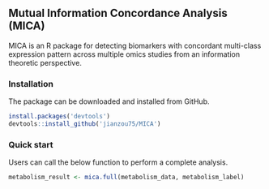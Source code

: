 ## Mutual Information Concordance Analysis (MICA)

MICA is an R package for detecting biomarkers with concordant multi-class expression pattern across multiple omics studies from an information theoretic perspective.

### Installation

The package can be downloaded and installed from GitHub.

```r
install.packages('devtools')
devtools::install_github('jianzou75/MICA')
```


### Quick start

Users can call the below function to perform a complete analysis.

```r
metabolism_result <- mica.full(metabolism_data, metabolism_label)
```
